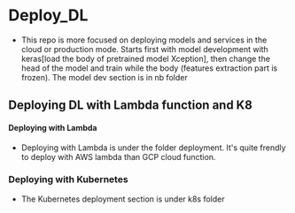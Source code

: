 # Deploy_DL
- This repo is more focused on deploying models and services in the cloud or production mode. Starts first with model development with keras[load the body of pretrained model Xception], then change the head of the model and train while the body (features extraction part is frozen). The model dev section is in nb folder 

## Deploying DL with Lambda function and K8
#### Deploying with Lambda
- Deploying with Lambda is under the folder deployment. It's quite frendly to deploy with AWS lambda than GCP cloud function. 
### Deploying with Kubernetes
- The Kubernetes deployment section is under k8s folder 

